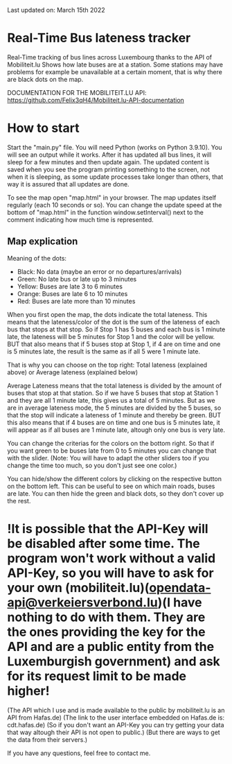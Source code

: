Last updated on: March 15th 2022

# Real-Time Bus lateness tracker
Real-Time tracking of bus lines across Luxembourg thanks to the API of Mobiliteit.lu
Shows how late buses are at a station.
Some stations may have problems for example be unavailable at a certain moment, that is why there are black dots on the map.

DOCUMENTATION FOR THE MOBILITEIT.LU API: https://github.com/Felix3qH4/Mobiliteit.lu-API-documentation
# How to start
Start the "main.py" file. You will need Python (works on Python 3.9.10).
You will see an output while it works.
After it has updated all bus lines, it will sleep for a few minutes and then update again.
The updated content is saved when you see the program printing something to the screen, not when it is sleeping, as some update processes take longer than others, that way it is assured that all updates are done.

To see the map open "map.html" in your browser.
The map updates itself regularly (each 10 seconds or so). You can change the update speed at the bottom of "map.html" in the function window.setInterval() next to the comment indicating how much time is represented.


## Map explication
Meaning of the dots:
  - Black: No data (maybe an error or no departures/arrivals)
  - Green: No late bus or late up to 3 minutes
  - Yellow: Buses are late 3 to 6 minutes
  - Orange: Buses are late 6 to 10 minutes
  - Red: Buses are late more than 10 minutes

When you first open the map, the dots indicate the total lateness.
This means that the lateness/color of the dot is the sum of the lateness of each bus that stops at that stop.
So if Stop 1 has 5 buses and each bus is 1 minute late, the lateness will be 5 minutes for Stop 1 and the color will be yellow.
BUT that also means that if 5 buses stop at Stop 1, if 4 are on time and one is 5 minutes late, the result is the same as if all 5 were 1 minute late.

That is why you can choose on the top right: Total lateness (explained above) or Average lateness (explained below)

Average Lateness means that the total lateness is divided by the amount of buses that stop at that station.
So if we have 5 buses that stop at Station 1 and they are all 1 minute late, this gives us a total of 5 minutes.
But as we are in average lateness mode, the 5 minutes are divided by the 5 buses, so that the stop will indicate a lateness of 1 minute and thereby be green.
BUT this also means that if 4 buses are on time and one bus is 5 minutes late, it will appear as if all buses are 1 minute late, altough only one bus is very late.

You can change the criterias for the colors on the bottom right.
So that if you want green to be buses late from 0 to 5 minutes you can change that with the slider.
(Note: You will have to adapt the other sliders too if you change the time too much, so you don't just see one color.)

You can hide/show the different colors by clicking on the respective button on the bottom left.
This can be useful to see on which main roads, buses are late. You can then hide the green and black dots, so they don't cover up the rest.


# !It is possible that the API-Key will be disabled after some time. The program won't work without a valid API-Key, so you will have to ask for your own (mobiliteit.lu)(opendata-api@verkeiersverbond.lu)(I have nothing to do with them. They are the ones providing the key for the API and are a public entity from the Luxemburgish government) and ask for its request limit to be made higher!

(The API which I use and is made available to the public by mobiliteit.lu is an API from Hafas.de)
(The link to the user interface embedded on Hafas.de is: cdt.hafas.de)
(So if you don't want an API-Key you can try getting your data that way altough their API is not open to public.)
(But there are ways to get the data from their servers.)


If you have any questions, feel free to contact me.
